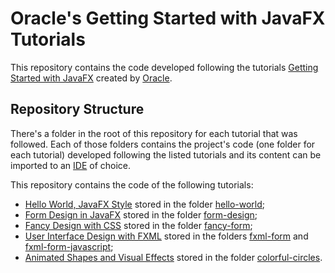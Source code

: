 # Oracle's Getting Started with JavaFX Tutorials

This repository contains the code developed following the tutorials [Getting Started with JavaFX](https://docs.oracle.com/javafx/2/get_started/jfxpub-get_started.htm) created by [Oracle](https://www.oracle.com).

## Repository Structure

There's a folder in the root of this repository for each tutorial that was followed. Each of those folders contains the project's code (one folder for each tutorial) developed following the listed tutorials and its content can be imported to an [IDE](https://en.wikipedia.org/wiki/Integrated_development_environment) of choice.

This repository contains the code of the following tutorials:

* [Hello World, JavaFX Style](https://docs.oracle.com/javafx/2/get_started/hello_world.htm) stored in the folder [hello-world](hello-world/);
* [Form Design in JavaFX](https://docs.oracle.com/javafx/2/get_started/form.htm) stored in the folder [form-design](form-design/);
* [Fancy Design with CSS](https://docs.oracle.com/javafx/2/get_started/css.htm) stored in the folder [fancy-form](fancy-form/);
* [User Interface Design with FXML](https://docs.oracle.com/javafx/2/get_started/fxml_tutorial.htm) stored in the folders [fxml-form](fxml-form/) and [fxml-form-javascript](fxml-form-javascript/);
* [Animated Shapes and Visual Effects](https://docs.oracle.com/javafx/2/get_started/animation.htm) stored in the folder [colorful-circles](colorful-circles/).